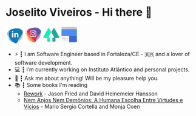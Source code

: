 # Joselito Viveiros - Hi there 👋
[<img src="media/medial_social_linkedin.png" alt="LinkeIn" width="48" height="48" style="max-width:100%;">](https://www.google.com/url?q=https%3A%2F%2Fwww.linkedin.com%2Fin%2Fjoselitoviveiros%2F&sa=D&sntz=1&usg=AFQjCNF1cpIEVKk8bcvPQLzQTFsYhpvSFg)[<img src="media/medial_social_insta.png" alt="Instagram" width="48" height="48" style="max-width:100%;">](https://www.google.com/url?q=https%3A%2F%2Finstagram.com%2Fjoselitofilhoo%2F&sa=D&sntz=1&usg=AFQjCNF2uy578VkQbFHwKVlwazipx6TM4Q)[<img src="media/medial_social_linktree.png" alt="Instagram" width="48" height="48" style="max-width:100%;">](https://linktr.ee/joselitofilho)[<img src="media/medial_social_googlesites.png" alt="eu" width="48" height="48" style="max-width:100%;">](https://sites.google.com/view/joselitofilho)

- ⚡ ┇ I am Software Engineer based in Fortaleza/CE - :brazil: and a lover of software development.
- 💻 ┇ I’m currently working on Instituto Atlântico and personal projects.
- 💬 ┇ Ask me about anything! Will be my pleasure help you.
- 📚 ┇ Some books I'm reading
  - [Rework](https://www.amazon.com.br/Rework-Jason-Fried/dp/0307463745) - Jason Fried and David Heinemeier Hansson
  - [Nem Anjos Nem Demônios: A Humana Escolha Entre Virtudes e Vícios](https://www.goodreads.com/book/show/45168535-nem-anjos-nem-dem-nios?ac=1&from_search=true&qid=U5ycLqaCSp&rank=1) - Mario Sergio Cortella and Monja Coen

<!-- [![Joselito's GitHub stats](https://github-readme-stats.vercel.app/api?username=joselitofilho&show_icons=true&theme=dracula)](https://github.com/joselitofilho) -->
<!--
[![Top Langs](https://github-readme-stats.vercel.app/api/top-langs/?username=joselitofilho&layout=compact&langs_count=10&show_icons=true&theme=dracula)](https://github.com/joselitofilho)
-->

<!--
**joselitofilho/joselitofilho** is a ✨ _special_ ✨ repository because its `README.md` (this file) appears on your GitHub profile.

Here are some ideas to get you started:

- 🔭 I’m currently working on ...
- 🌱 I’m currently learning ...
- 👯 I’m looking to collaborate on ...
- 🤔 I’m looking for help with ...
- 💬 Ask me about ...
- 📫 How to reach me: ...
- 😄 Pronouns: ...
- ⚡ Fun fact: ...
-->

